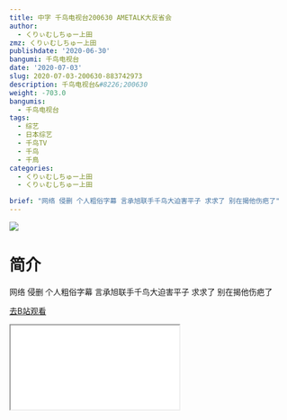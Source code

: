 ```yaml
---
title: 中字 千鸟电视台200630 AMETALK大反省会
author:
  - くりぃむしちゅー上田
zmz: くりぃむしちゅー上田
publishdate: '2020-06-30'
bangumi: 千鸟电视台
date: '2020-07-03'
slug: 2020-07-03-200630-883742973
description: 千鸟电视台&#8226;200630
weight: -703.0
bangumis:
  - 千鸟电视台
tags:
  - 综艺
  - 日本综艺
  - 千鸟TV
  - 千鸟
  - 千鳥
categories:
  - くりぃむしちゅー上田
  - くりぃむしちゅー上田

brief: "网络 侵删 个人粗俗字幕 言承旭联手千鸟大迫害平子 求求了 别在揭他伤疤了"
---
```

![](https://raw.githubusercontent.com/tcgriffith/owaraisite/master/static/tmpimg/9792f607a527ebc1033afbf119cbdc88b5334ede.jpg.480.jpg)
# 简介  
网络
侵删 个人粗俗字幕
言承旭联手千鸟大迫害平子 求求了 别在揭他伤疤了  

[去B站观看](https://www.bilibili.com/video/av883742973/)
<div class ="resp-container"><iframe class="testiframe" src="//player.bilibili.com/player.html?aid=883742973"", scrolling="no", allowfullscreen="true" > </iframe></div> 
